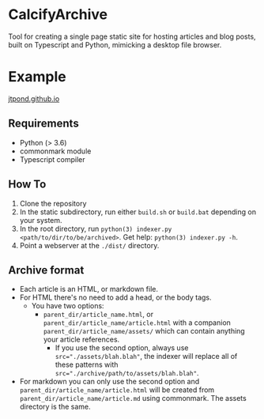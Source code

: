 # CalcifyArchive

Tool for creating a single page static site for hosting articles and blog posts, built on Typescript and Python, mimicking a desktop file browser.

# Example

[jtpond.github.io](https://jtpond.github.io) 

## Requirements

 * Python (> 3.6)
  * commonmark module
 * Typescript compiler

## How To

  1. Clone the repository
  2. In the static subdirectory, run either `build.sh` or `build.bat` depending on your system.
  3. In the root directory, run `python(3) indexer.py <path/to/dir/to/be/archived>`. Get help: `python(3) indexer.py -h`.
  4. Point a webserver at the `./dist/` directory.

## Archive format

  * Each article is an HTML, or markdown file.
  * For HTML there's no need to add a head, or the body tags.
    * You have two options:
      * `parent_dir/article_name.html`, or `parent_dir/article_name/article.html` with a companion `parent_dir/article_name/assets/` which can contain anything your article references.
        * If you use the second option, always use `src="./assets/blah.blah"`, the indexer will replace all of these patterns with `src="./archive/path/to/assets/blah.blah"`.
  * For markdown you can only use the second option and `parent_dir/article_name/article.html` will be created from `parent_dir/article_name/article.md` using commonmark. The assets directory is the same.
